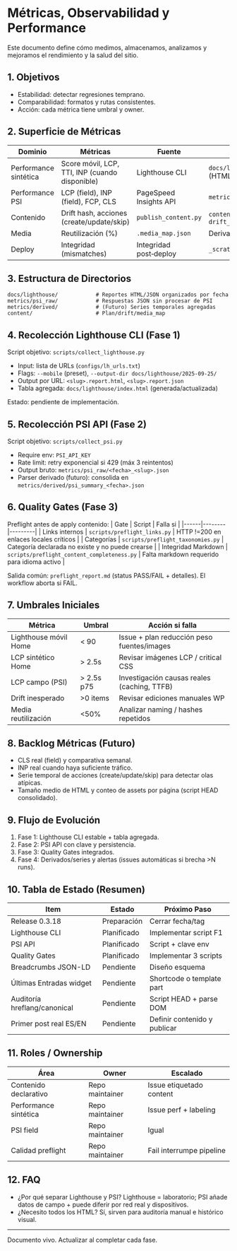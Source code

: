 # Métricas, Observabilidad y Performance

Este documento define cómo medimos, almacenamos, analizamos y mejoramos el rendimiento y la salud del sitio.

## 1. Objetivos
- Estabilidad: detectar regresiones temprano.
- Comparabilidad: formatos y rutas consistentes.
- Acción: cada métrica tiene umbral y owner.

## 2. Superficie de Métricas
| Dominio | Métricas | Fuente | Artefacto |
|---------|---------|--------|-----------|
| Performance sintética | Score móvil, LCP, TTI, INP (cuando disponible) | Lighthouse CLI | `docs/lighthouse/<fecha>/` (HTML/JSON) |
| Performance PSI | LCP (field), INP (field), FCP, CLS | PageSpeed Insights API | `metrics/psi_raw/*.json` |
| Contenido | Drift hash, acciones (create/update/skip) | `publish_content.py` | `content_plan_summary.md`, `drift_report.md` |
| Media | Reutilización (%) | `.media_map.json` | Derivado (script futuro) |
| Deploy | Integridad (mismatches) | Integridad post‑deploy | `_scratch/integrity_ci.log` |

## 3. Estructura de Directorios
```
docs/lighthouse/            # Reportes HTML/JSON organizados por fecha
metrics/psi_raw/            # Respuestas JSON sin procesar de PSI
metrics/derived/            # (Futuro) Series temporales agregadas
content/                    # Plan/drift/media_map
```

## 4. Recolección Lighthouse CLI (Fase 1)
Script objetivo: `scripts/collect_lighthouse.py`
- Input: lista de URLs (`configs/lh_urls.txt`)
- Flags: `--mobile` (preset), `--output-dir docs/lighthouse/2025-09-25/`
- Output por URL: `<slug>.report.html`, `<slug>.report.json`
- Tabla agregada: `docs/lighthouse/index.html` (generada/actualizada)

Estado: pendiente de implementación.

## 5. Recolección PSI API (Fase 2)
Script objetivo: `scripts/collect_psi.py`
- Require env: `PSI_API_KEY`
- Rate limit: retry exponencial si 429 (máx 3 reintentos)
- Output bruto: `metrics/psi_raw/<fecha>_<slug>.json`
- Parser derivado (futuro): consolida en `metrics/derived/psi_summary_<fecha>.json`

## 6. Quality Gates (Fase 3)
Preflight antes de apply contenido:
| Gate | Script | Falla si |
|------|--------|---------|
| Links internos | `scripts/preflight_links.py` | HTTP !=200 en enlaces locales críticos |
| Categorías | `scripts/preflight_taxonomies.py` | Categoría declarada no existe y no puede crearse |
| Integridad Markdown | `scripts/preflight_content_completeness.py` | Falta markdown requerido para idioma activo |

Salida común: `preflight_report.md` (status PASS/FAIL + detalles). El workflow aborta si FAIL.

## 7. Umbrales Iniciales
| Métrica | Umbral | Acción si falla |
|---------|--------|-----------------|
| Lighthouse móvil Home | < 90 | Issue + plan reducción peso fuentes/images |
| LCP sintético Home | > 2.5s | Revisar imágenes LCP / critical CSS |
| LCP campo (PSI) | > 2.5s p75 | Investigación causas reales (caching, TTFB) |
| Drift inesperado | >0 items | Revisar ediciones manuales WP |
| Media reutilización | <50% | Analizar naming / hashes repetidos |

## 8. Backlog Métricas (Futuro)
- CLS real (field) y comparativa semanal.
- INP real cuando haya suficiente tráfico.
- Serie temporal de acciones (create/update/skip) para detectar olas atípicas.
- Tamaño medio de HTML y conteo de assets por página (script HEAD consolidado).

## 9. Flujo de Evolución
1. Fase 1: Lighthouse CLI estable + tabla agregada.
2. Fase 2: PSI API con clave y persistencia.
3. Fase 3: Quality Gates integrados.
4. Fase 4: Derivados/series y alertas (issues automáticas si brecha >N runs).

## 10. Tabla de Estado (Resumen)
| Item | Estado | Próximo Paso |
|------|--------|--------------|
| Release 0.3.18 | Preparación | Cerrar fecha/tag |
| Lighthouse CLI | Planificado | Implementar script F1 |
| PSI API | Planificado | Script + clave env |
| Quality Gates | Planificado | Implementar 3 scripts |
| Breadcrumbs JSON-LD | Pendiente | Diseño esquema |
| Últimas Entradas widget | Pendiente | Shortcode o template part |
| Auditoría hreflang/canonical | Pendiente | Script HEAD + parse DOM |
| Primer post real ES/EN | Pendiente | Definir contenido y publicar |

## 11. Roles / Ownership
| Área | Owner | Escalado |
|------|-------|----------|
| Contenido declarativo | Repo maintainer | Issue etiquetado content |
| Performance sintética | Repo maintainer | Issue perf + labeling |
| PSI field | Repo maintainer | Igual |
| Calidad preflight | Repo maintainer | Fail interrumpe pipeline |

## 12. FAQ
- ¿Por qué separar Lighthouse y PSI? Lighthouse = laboratorio; PSI añade datos de campo + puede diferir por red real y dispositivos.
- ¿Necesito todos los HTML? Sí, sirven para auditoría manual e histórico visual.

---
Documento vivo. Actualizar al completar cada fase.
